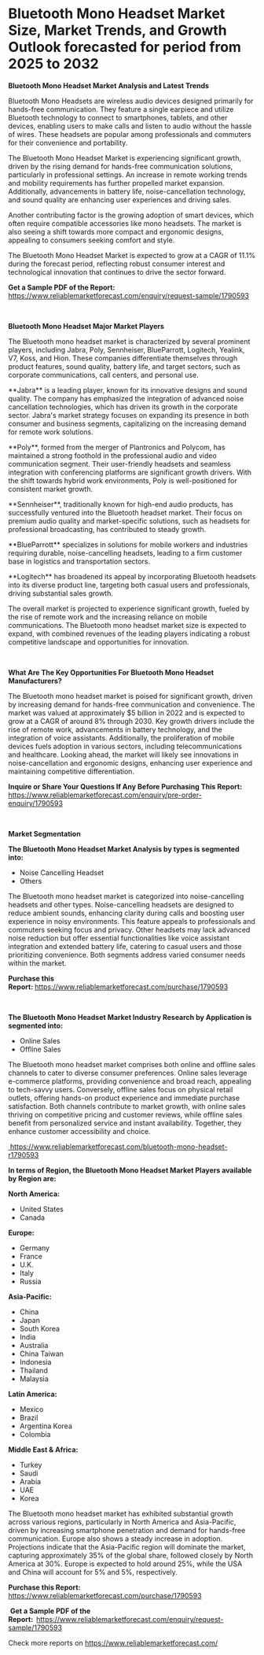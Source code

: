 <p><h1>Bluetooth Mono Headset Market Size, Market Trends, and Growth Outlook forecasted for period from 2025 to 2032</h1></p><p><strong>Bluetooth Mono Headset Market Analysis and Latest Trends</strong></p>
<p><p>Bluetooth Mono Headsets are wireless audio devices designed primarily for hands-free communication. They feature a single earpiece and utilize Bluetooth technology to connect to smartphones, tablets, and other devices, enabling users to make calls and listen to audio without the hassle of wires. These headsets are popular among professionals and commuters for their convenience and portability.</p><p>The Bluetooth Mono Headset Market is experiencing significant growth, driven by the rising demand for hands-free communication solutions, particularly in professional settings. An increase in remote working trends and mobility requirements has further propelled market expansion. Additionally, advancements in battery life, noise-cancellation technology, and sound quality are enhancing user experiences and driving sales. </p><p>Another contributing factor is the growing adoption of smart devices, which often require compatible accessories like mono headsets. The market is also seeing a shift towards more compact and ergonomic designs, appealing to consumers seeking comfort and style.</p><p>The Bluetooth Mono Headset Market is expected to grow at a CAGR of 11.1% during the forecast period, reflecting robust consumer interest and technological innovation that continues to drive the sector forward.</p></p>
<p><strong>Get a Sample PDF of the Report:&nbsp;</strong> <a href="https://www.reliablemarketforecast.com/enquiry/request-sample/1790593?utm_campaign=2200&utm_medium=2&utm_source=Github&utm_content=ia&utm_term=07022025&utm_id=bluetooth-mono-headset">https://www.reliablemarketforecast.com/enquiry/request-sample/1790593</a></p>
<p>&nbsp;</p>
<p><strong>Bluetooth Mono Headset Major Market Players</strong></p>
<p><p>The Bluetooth mono headset market is characterized by several prominent players, including Jabra, Poly, Sennheiser, BlueParrott, Logitech, Yealink, V7, Koss, and Hion. These companies differentiate themselves through product features, sound quality, battery life, and target sectors, such as corporate communications, call centers, and personal use.</p><p>**Jabra** is a leading player, known for its innovative designs and sound quality. The company has emphasized the integration of advanced noise cancellation technologies, which has driven its growth in the corporate sector. Jabra's market strategy focuses on expanding its presence in both consumer and business segments, capitalizing on the increasing demand for remote work solutions.</p><p>**Poly**, formed from the merger of Plantronics and Polycom, has maintained a strong foothold in the professional audio and video communication segment. Their user-friendly headsets and seamless integration with conferencing platforms are significant growth drivers. With the shift towards hybrid work environments, Poly is well-positioned for consistent market growth.</p><p>**Sennheiser**, traditionally known for high-end audio products, has successfully ventured into the Bluetooth headset market. Their focus on premium audio quality and market-specific solutions, such as headsets for professional broadcasting, has contributed to steady growth.</p><p>**BlueParrott** specializes in solutions for mobile workers and industries requiring durable, noise-cancelling headsets, leading to a firm customer base in logistics and transportation sectors.</p><p>**Logitech** has broadened its appeal by incorporating Bluetooth headsets into its diverse product line, targeting both casual users and professionals, driving substantial sales growth.</p><p>The overall market is projected to experience significant growth, fueled by the rise of remote work and the increasing reliance on mobile communications. The Bluetooth mono headset market size is expected to expand, with combined revenues of the leading players indicating a robust competitive landscape and opportunities for innovation.</p></p>
<p>&nbsp;</p>
<p><strong>What Are The Key Opportunities For Bluetooth Mono Headset Manufacturers?</strong></p>
<p><p>The Bluetooth mono headset market is poised for significant growth, driven by increasing demand for hands-free communication and convenience. The market was valued at approximately $5 billion in 2022 and is expected to grow at a CAGR of around 8% through 2030. Key growth drivers include the rise of remote work, advancements in battery technology, and the integration of voice assistants. Additionally, the proliferation of mobile devices fuels adoption in various sectors, including telecommunications and healthcare. Looking ahead, the market will likely see innovations in noise-cancellation and ergonomic designs, enhancing user experience and maintaining competitive differentiation.</p></p>
<p><strong>Inquire or Share Your Questions If Any Before Purchasing This Report:</strong> <a href="https://www.reliablemarketforecast.com/enquiry/pre-order-enquiry/1790593?utm_campaign=2200&utm_medium=2&utm_source=Github&utm_content=ia&utm_term=07022025&utm_id=bluetooth-mono-headset">https://www.reliablemarketforecast.com/enquiry/pre-order-enquiry/1790593</a></p>
<p>&nbsp;</p>
<p><strong>Market Segmentation</strong></p>
<p><strong>The Bluetooth Mono Headset Market Analysis by types is segmented into:</strong></p>
<p><ul><li>Noise Cancelling Headset</li><li>Others</li></ul></p>
<p><p>The Bluetooth mono headset market is categorized into noise-cancelling headsets and other types. Noise-cancelling headsets are designed to reduce ambient sounds, enhancing clarity during calls and boosting user experience in noisy environments. This feature appeals to professionals and commuters seeking focus and privacy. Other headsets may lack advanced noise reduction but offer essential functionalities like voice assistant integration and extended battery life, catering to casual users and those prioritizing convenience. Both segments address varied consumer needs within the market.</p></p>
<p><strong>Purchase this Report:&nbsp;</strong><a href="https://www.reliablemarketforecast.com/purchase/1790593?utm_campaign=2200&utm_medium=2&utm_source=Github&utm_content=ia&utm_term=07022025&utm_id=bluetooth-mono-headset">https://www.reliablemarketforecast.com/purchase/1790593</a></p>
<p>&nbsp;</p>
<p><strong>The Bluetooth Mono Headset Market Industry Research by Application is segmented into:</strong></p>
<p><ul><li>Online Sales</li><li>Offline Sales</li></ul></p>
<p><p>The Bluetooth mono headset market comprises both online and offline sales channels to cater to diverse consumer preferences. Online sales leverage e-commerce platforms, providing convenience and broad reach, appealing to tech-savvy users. Conversely, offline sales focus on physical retail outlets, offering hands-on product experience and immediate purchase satisfaction. Both channels contribute to market growth, with online sales thriving on competitive pricing and customer reviews, while offline sales benefit from personalized service and instant availability. Together, they enhance customer accessibility and choice.</p></p>
<p><a href="https://www.reliablemarketforecast.com/bluetooth-mono-headset-r1790593?utm_campaign=2200&utm_medium=2&utm_source=Github&utm_content=ia&utm_term=07022025&utm_id=bluetooth-mono-headset">&nbsp;https://www.reliablemarketforecast.com/bluetooth-mono-headset-r1790593</a></p>
<p><strong>In terms of Region, the Bluetooth Mono Headset Market Players available by Region are:</strong></p>
<p>
    <p> <strong> North America: </strong>
        <ul>
            <li>United States</li>
            <li>Canada</li>
        </ul>
        </p> 
    <p> <strong> Europe: </strong>
        <ul>
            <li>Germany</li>
            <li>France</li>
            <li>U.K.</li>
            <li>Italy</li>
            <li>Russia</li>
        </ul>
        </p> 
    <p> <strong> Asia-Pacific: </strong>
        <ul>
            <li>China</li>
            <li>Japan</li>
            <li>South Korea</li>
            <li>India</li>
            <li>Australia</li>
            <li>China Taiwan</li>
            <li>Indonesia</li>
            <li>Thailand</li>
            <li>Malaysia</li>
        </ul>
        </p> 
    <p> <strong> Latin America: </strong>
        <ul>
            <li>Mexico</li>
            <li>Brazil</li>
            <li>Argentina Korea</li>
            <li>Colombia</li>
        </ul>
        </p> 
    <p> <strong> Middle East & Africa: </strong>
        <ul>
            <li>Turkey</li>
            <li>Saudi</li>
            <li>Arabia</li>
            <li>UAE</li>
            <li>Korea</li>
        </ul>
    </p>
    </p>
<p><p>The Bluetooth mono headset market has exhibited substantial growth across various regions, particularly in North America and Asia-Pacific, driven by increasing smartphone penetration and demand for hands-free communication. Europe also shows a steady increase in adoption. Projections indicate that the Asia-Pacific region will dominate the market, capturing approximately 35% of the global share, followed closely by North America at 30%. Europe is expected to hold around 25%, while the USA and China will account for 5% and 5%, respectively.</p></p>
<p><strong>Purchase this Report: </strong><a href="https://www.reliablemarketforecast.com/purchase/1790593?utm_campaign=2200&utm_medium=2&utm_source=Github&utm_content=ia&utm_term=07022025&utm_id=bluetooth-mono-headset">https://www.reliablemarketforecast.com/purchase/1790593</a></p>
<p>&nbsp;<strong>Get a Sample PDF of the Report:&nbsp;&nbsp;</strong><a href="https://www.reliablemarketforecast.com/enquiry/request-sample/1790593?utm_campaign=2200&utm_medium=2&utm_source=Github&utm_content=ia&utm_term=07022025&utm_id=bluetooth-mono-headset">https://www.reliablemarketforecast.com/enquiry/request-sample/1790593</a></p>
<p><strong></strong></p>
<p>Check more reports on <a href="https://www.reliablemarketforecast.com/?utm_campaign=2200&utm_medium=2&utm_source=Github&utm_content=ia&utm_term=07022025&utm_id=bluetooth-mono-headset">https://www.reliablemarketforecast.com/</a></p>